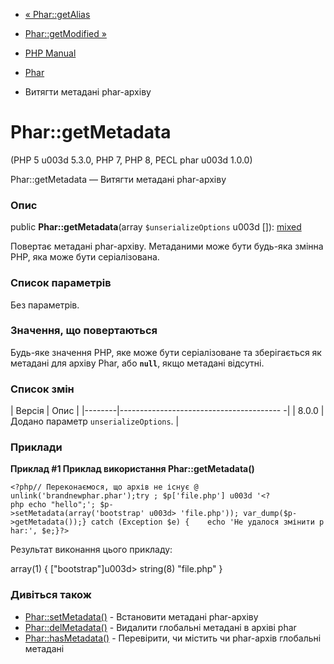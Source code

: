 - [« Phar::getAlias](phar.getalias.md)
- [Phar::getModified »](phar.getmodified.md)

- [PHP Manual](index.md)
- [Phar](class.phar.md)
- Витягти метадані phar-архіву

# Phar::getMetadata

(PHP 5 u003d 5.3.0, PHP 7, PHP 8, PECL phar u003d 1.0.0)

Phar::getMetadata — Витягти метадані phar-архіву

### Опис

public **Phar::getMetadata**(array `$unserializeOptions` u003d \[\]):
[mixed](language.types.declarations.md#language.types.declarations.mixed)

Повертає метадані phar-архіву. Метаданими може бути будь-яка
змінна PHP, яка може бути серіалізована.

### Список параметрів

Без параметрів.

### Значення, що повертаються

Будь-яке значення PHP, яке може бути серіалізоване та зберігається як
метадані для архіву Phar, або **`null`**, якщо метадані
відсутні.

### Список змін

| Версія | Опис |
|--------|---------------------------------------- -|
| 8.0.0 | Додано параметр `unserializeOptions`. |

### Приклади

**Приклад #1 Приклад використання **Phar::getMetadata()****

`<?php// Переконаємося, що архів не існує @ unlink('brandnewphar.phar');try ; $p['file.php'] u003d '<?php echo "hello";'; $p->setMetadata(array('bootstrap' u003d> 'file.php')); var_dump($p->getMetadata());} catch (Exception $e) {    echo 'Не удалося змінити phar:', $e;}?> `

Результат виконання цього прикладу:

array(1) {
["bootstrap"]u003d>
string(8) "file.php"
}

### Дивіться також

- [Phar::setMetadata()](phar.setmetadata.md) - Встановити метадані
phar-архіву
- [Phar::delMetadata()](phar.delmetadata.md) - Видалити глобальні
метадані в архіві phar
- [Phar::hasMetadata()](phar.hasmetadata.md) - Перевірити, чи містить
чи phar-архів глобальні метадані
